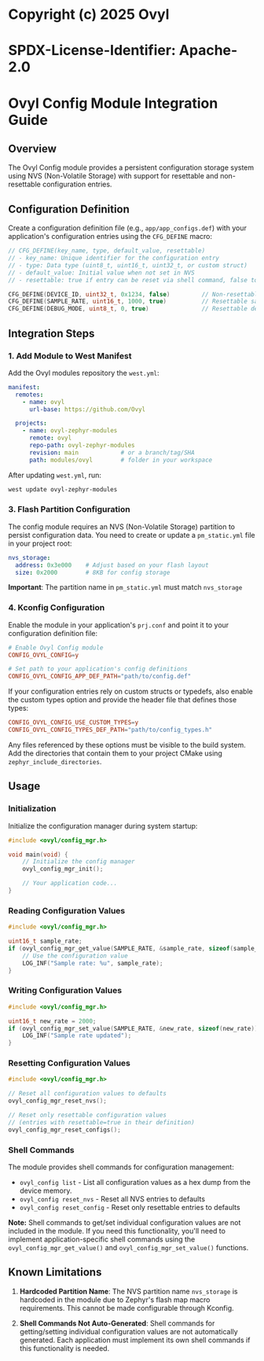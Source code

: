 # Copyright (c) 2025 Ovyl
# SPDX-License-Identifier: Apache-2.0

# Ovyl Config Module Integration Guide

## Overview

The Ovyl Config module provides a persistent configuration storage system using NVS (Non-Volatile Storage) with support for resettable and non-resettable configuration entries.

## Configuration Definition

Create a configuration definition file (e.g., `app/app_configs.def`) with your application's configuration entries using the `CFG_DEFINE` macro:

```c
// CFG_DEFINE(key_name, type, default_value, resettable)
// - key_name: Unique identifier for the configuration entry
// - type: Data type (uint8_t, uint16_t, uint32_t, or custom struct)
// - default_value: Initial value when not set in NVS
// - resettable: true if entry can be reset via shell command, false to protect it

CFG_DEFINE(DEVICE_ID, uint32_t, 0x1234, false)         // Non-resettable device ID
CFG_DEFINE(SAMPLE_RATE, uint16_t, 1000, true)          // Resettable sample rate
CFG_DEFINE(DEBUG_MODE, uint8_t, 0, true)               // Resettable debug flag
```

## Integration Steps

### 1. Add Module to West Manifest

Add the Ovyl modules repository the `west.yml`:

```yaml
manifest:
  remotes:
    - name: ovyl
      url-base: https://github.com/Ovyl

  projects:
    - name: ovyl-zephyr-modules
      remote: ovyl
      repo-path: ovyl-zephyr-modules
      revision: main            # or a branch/tag/SHA
      path: modules/ovyl        # folder in your workspace

```

After updating `west.yml`, run:
```bash
west update ovyl-zephyr-modules
```

### 3. Flash Partition Configuration

The config module requires an NVS (Non-Volatile Storage) partition to persist configuration data. You need to create or update a `pm_static.yml` file in your project root:

```yaml
nvs_storage:
  address: 0x3e000    # Adjust based on your flash layout
  size: 0x2000        # 8KB for config storage
```

**Important**: The partition name in `pm_static.yml` must match `nvs_storage`

### 4. Kconfig Configuration

Enable the module in your application's `prj.conf` and point it to your configuration definition file:

```conf
# Enable Ovyl Config module
CONFIG_OVYL_CONFIG=y

# Set path to your application's config definitions
CONFIG_OVYL_CONFIG_APP_DEF_PATH="path/to/config.def"
```


If your configuration entries rely on custom structs or typedefs, also enable the custom types option and provide the header file that defines those types:

```conf
CONFIG_OVYL_CONFIG_USE_CUSTOM_TYPES=y
CONFIG_OVYL_CONFIG_TYPES_DEF_PATH="path/to/config_types.h"
```

Any files referenced by these options must be visible to the build system. Add the directories that contain them to your project CMake using `zephyr_include_directories`.

## Usage

### Initialization

Initialize the configuration manager during system startup:

```c
#include <ovyl/config_mgr.h>

void main(void) {
    // Initialize the config manager
    ovyl_config_mgr_init();

    // Your application code...
}
```

### Reading Configuration Values

```c
#include <ovyl/config_mgr.h>

uint16_t sample_rate;
if (ovyl_config_mgr_get_value(SAMPLE_RATE, &sample_rate, sizeof(sample_rate))) {
    // Use the configuration value
    LOG_INF("Sample rate: %u", sample_rate);
}
```

### Writing Configuration Values

```c
#include <ovyl/config_mgr.h>

uint16_t new_rate = 2000;
if (ovyl_config_mgr_set_value(SAMPLE_RATE, &new_rate, sizeof(new_rate))) {
    LOG_INF("Sample rate updated");
}
```

### Resetting Configuration Values

```c
#include <ovyl/config_mgr.h>

// Reset all configuration values to defaults
ovyl_config_mgr_reset_nvs();

// Reset only resettable configuration values
// (entries with resettable=true in their definition)
ovyl_config_mgr_reset_configs();
```

### Shell Commands

The module provides shell commands for configuration management:

- `ovyl_config list` - List all configuration values as a hex dump from the device memory.
- `ovyl_config reset_nvs` - Reset all NVS entries to defaults
- `ovyl_config reset_config` - Reset only resettable entries to defaults

**Note:** Shell commands to get/set individual configuration values are not included in the module. If you need this functionality, you'll need to implement application-specific shell commands using the `ovyl_config_mgr_get_value()` and `ovyl_config_mgr_set_value()` functions.

## Known Limitations

1. **Hardcoded Partition Name**: The NVS partition name `nvs_storage` is hardcoded in the module due to Zephyr's flash map macro requirements. This cannot be made configurable through Kconfig.

2. **Shell Commands Not Auto-Generated**: Shell commands for getting/setting individual configuration values are not automatically generated. Each application must implement its own shell commands if this functionality is needed.

